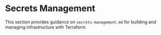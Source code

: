 # Secrets Management

This section provides guidance on `secrets-management.md` for building and managing infrastructure with Terraform.